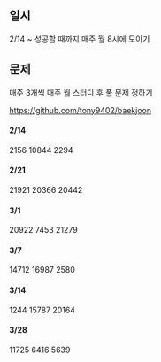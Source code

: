 ## 일시
2/14 ~ 성공할 때까지
매주 월 8시에 모이기

## 문제
매주 3개씩
매주 월 스터디 후 풀 문제 정하기

https://github.com/tony9402/baekjoon

#### 2/14
2156
10844
2294

#### 2/21
21921
20366
20442

#### 3/1
20922
7453
21279

#### 3/7
14712
16987
2580

#### 3/14
1244
15787
20164


#### 3/28
11725
6416
5639
